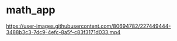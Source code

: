 # math_app

https://user-images.githubusercontent.com/80694782/227449444-3488b3c3-7dc9-4efc-8a5f-c83f3171d033.mp4


